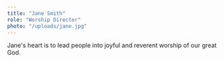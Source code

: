```yaml
---
title: "Jane Smith"
role: "Worship Director"
photo: "/uploads/jane.jpg"
---
```


Jane's heart is to lead people into joyful and reverent worship of our great God.